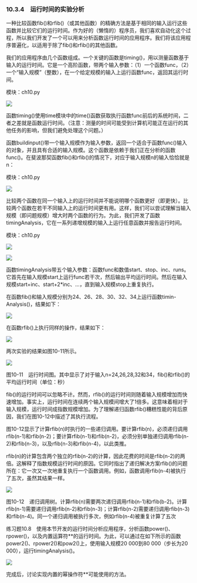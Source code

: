    

### 10.3.4　运行时间的实验分析

一种比较函数fib()和rfib()（或其他函数）的精确方法是基于相同的输入运行这些函数并比较它们的运行时间。作为好的（懒惰的）程序员，我们喜欢自动化这个过程，所以我们开发了一个可以用来分析函数运行时间的应用程序。我们将该应用程序普遍化，以适用于除了fib()和rfib()的其他函数。

我们的应用程序由几个函数组成。一个关键的函数是timing()，用以测量函数基于输入的运行时间。它是一个高阶函数，带两个输入参数：（1）一个函数func，（2）一个“输入规模”（整数），在一个给定规模的输入上运行函数func，返回其运行时间。

模块：ch10.py

![](0-Assets/Epubook/程序员编程语言经典合集（计算机科学丛书5册套装），javapython编程语言含经典教材龙书《编译原理》%20(Bruce%20Eckel%20%20Alfred%20V.%20Aho%20%20Monica%20S.%20Lam%20etc.)%20(Z-Library)/images/image09162.jpeg)

函数timing()使用time模块中的time()函数获取执行函数func前后的系统时间，二者之差就是函数运行时间。（注意：测量的时间可能受到计算机可能正在运行的其他任务的影响，但我们避免处理这个问题。）

函数buildinput()带一个输入规模作为输入参数，返回一个适合于函数func()输入的对象，并且具有合适的输入规模。这个函数是依赖于我们正在分析的函数func()。在斐波那契函数fib()和rfib()的情况下，对应于输入规模n的输入恰恰就是n：

模块：ch10.py

![](0-Assets/Epubook/程序员编程语言经典合集（计算机科学丛书5册套装），javapython编程语言含经典教材龙书《编译原理》%20(Bruce%20Eckel%20%20Alfred%20V.%20Aho%20%20Monica%20S.%20Lam%20etc.)%20(Z-Library)/images/image09163.jpeg)

比较两个函数在同一个输入上的运行时间并不能说明哪个函数更好（即更快）。比较两个函数在若干不同输入上的运行时间更有用。这样，我们可以尝试理解当输入规模（即问题规模）增大时两个函数的行为。为此，我们开发了函数timingAnalysis，它在一系列递增规模的输入上运行任意函数并报告运行时间。

模块：ch10.py

![](0-Assets/Epubook/程序员编程语言经典合集（计算机科学丛书5册套装），javapython编程语言含经典教材龙书《编译原理》%20(Bruce%20Eckel%20%20Alfred%20V.%20Aho%20%20Monica%20S.%20Lam%20etc.)%20(Z-Library)/images/image09164.jpeg)

![](0-Assets/Epubook/程序员编程语言经典合集（计算机科学丛书5册套装），javapython编程语言含经典教材龙书《编译原理》%20(Bruce%20Eckel%20%20Alfred%20V.%20Aho%20%20Monica%20S.%20Lam%20etc.)%20(Z-Library)/images/image09165.jpeg)

函数timingAnalysis带五个输入参数：函数func和数值start、stop、inc、runs。它首先在输入规模start上运行func若干次，然后输出平均运行时间。然后在输入规模start+inc、start+2*inc、…，直到输入规模stop上重复执行。

在函数fib()和输入规模分别为24、26、28、30、32、34上运行函数timin-Analysis()，结果如下：

![](0-Assets/Epubook/程序员编程语言经典合集（计算机科学丛书5册套装），javapython编程语言含经典教材龙书《编译原理》%20(Bruce%20Eckel%20%20Alfred%20V.%20Aho%20%20Monica%20S.%20Lam%20etc.)%20(Z-Library)/images/image09166.jpeg)

在函数rfib()上执行同样的操作，结果如下：

![](0-Assets/Epubook/程序员编程语言经典合集（计算机科学丛书5册套装），javapython编程语言含经典教材龙书《编译原理》%20(Bruce%20Eckel%20%20Alfred%20V.%20Aho%20%20Monica%20S.%20Lam%20etc.)%20(Z-Library)/images/image09167.jpeg)

两次实验的结果如图10-11所示。

![](0-Assets/Epubook/程序员编程语言经典合集（计算机科学丛书5册套装），javapython编程语言含经典教材龙书《编译原理》%20(Bruce%20Eckel%20%20Alfred%20V.%20Aho%20%20Monica%20S.%20Lam%20etc.)%20(Z-Library)/images/image09168.jpeg)

图10-11　运行时间图。其中显示了对于输入n=24,26,28,32和34，fib()和rfib()的平均运行时间（单位：秒）

fib()的运行时间可以忽略不计。然而，rfib()的运行时间则随着输入规模增加而快速增加。事实上，运行时间在连续两个输入规模间增大了1倍多。这意味着相对于输入规模，运行时间成指数规模增加。为了理解递归函数rfib()糟糕性能的背后原因，我们在图10-12中描述了其执行流程。

图10-12显示了计算rfib(n)时执行的一些递归调用。要计算rfib(n)，必须递归调用rfib(n-1)和rfib(n-2)；要计算rfib(n-1)和rfib(n-2)，必须分别单独递归调用rfib(n-2)和rfib(n-3)，以及rfib(n-3)和rfib(n-4)，以此类推。

rfib(n)的计算包含两个独立的rfib(n-2)的计算，因此花费的时间是rfib(n-2)的两倍。这解释了指数规模运行时间的原因。它同时指出了递归解决方案rfib()的问题所在：它一次又一次地重复执行一个函数调用。例如，函数调用rfib(n-4)被执行了五次，虽然其结果一样。

![](0-Assets/Epubook/程序员编程语言经典合集（计算机科学丛书5册套装），javapython编程语言含经典教材龙书《编译原理》%20(Bruce%20Eckel%20%20Alfred%20V.%20Aho%20%20Monica%20S.%20Lam%20etc.)%20(Z-Library)/images/image09169.jpeg)

图10-12　递归调用树。计算rfib(n)需要两次递归调用rfib(n-1)和rfib(b-2)。计算rfib(n-1)需要递归调用rfib(n-2)和rfib(n-3)；计算rfib(n-2)需要递归调用rfib(n-3)和rfib(n-4)。同一个递归调用被执行多次，例如rfib(n-4)被重复计算了五次

练习题10.8　使用本节开发的运行时间分析应用程序，分析函数power()、rpower()，以及内置运算符**的运行时间。为此，可以通过在如下所示的函数power2()、rpower2()和pow2()上，使用输入规模20 000到80 000（步长为20 000），运行timingAnalysis()。

![](0-Assets/Epubook/程序员编程语言经典合集（计算机科学丛书5册套装），javapython编程语言含经典教材龙书《编译原理》%20(Bruce%20Eckel%20%20Alfred%20V.%20Aho%20%20Monica%20S.%20Lam%20etc.)%20(Z-Library)/images/image09170.jpeg)

完成后，讨论实现内置的幂操作符**可能使用的方法。
